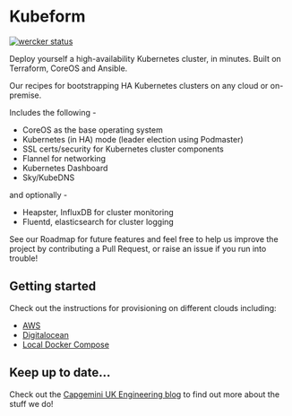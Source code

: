 Kubeform
========
[![wercker
status](https://app.wercker.com/status/d51be2fb5ae796055969b74d7924a059/s/master
"wercker
status")](https://app.wercker.com/project/bykey/d51be2fb5ae796055969b74d7924a059)

Deploy yourself a high-availability Kubernetes cluster, in minutes.
Built on Terraform, CoreOS and Ansible.

Our recipes for bootstrapping HA Kubernetes clusters on any cloud or on-premise.

Includes the following -

* CoreOS as the base operating system
* Kubernetes (in HA) mode (leader election using Podmaster)
* SSL certs/security for Kubernetes cluster components
* Flannel for networking
* Kubernetes Dashboard
* Sky/KubeDNS

and optionally -

* Heapster, InfluxDB for cluster monitoring
* Fluentd, elasticsearch for cluster logging

See our Roadmap for future features and feel free to help us improve the project
by contributing a Pull Request, or raise an issue if you run into trouble!

## Getting started

Check out the instructions for provisioning on different clouds including:

* [AWS](/docs/getting-started-guides/aws/public.md)
* [Digitalocean](/docs/getting-started-guides/digitalocean.md)
* [Local Docker Compose](/docs/getting-started-guides/docker-compose.md)

## Keep up to date...

Check out the [Capgemini UK Engineering blog](http://capgemini.github.io/) to find out more about the stuff we do!
